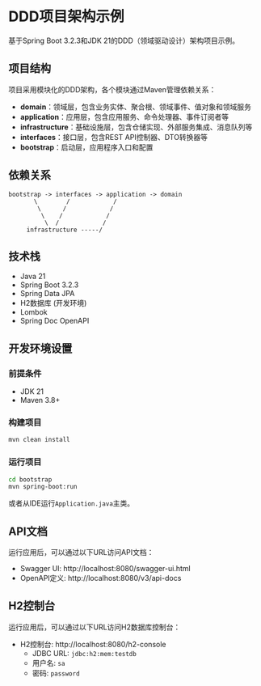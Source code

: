 # DDD项目架构示例

基于Spring Boot 3.2.3和JDK 21的DDD（领域驱动设计）架构项目示例。

## 项目结构

项目采用模块化的DDD架构，各个模块通过Maven管理依赖关系：

- **domain**：领域层，包含业务实体、聚合根、领域事件、值对象和领域服务
- **application**：应用层，包含应用服务、命令处理器、事件订阅者等
- **infrastructure**：基础设施层，包含仓储实现、外部服务集成、消息队列等
- **interfaces**：接口层，包含REST API控制器、DTO转换器等
- **bootstrap**：启动层，应用程序入口和配置

## 依赖关系

```
bootstrap -> interfaces -> application -> domain
       \        /            /
        \      /            /
         \    /            /
          \  /            /
     infrastructure -----/
```

## 技术栈

- Java 21
- Spring Boot 3.2.3
- Spring Data JPA
- H2数据库 (开发环境)
- Lombok
- Spring Doc OpenAPI

## 开发环境设置

### 前提条件

- JDK 21
- Maven 3.8+

### 构建项目

```bash
mvn clean install
```

### 运行项目

```bash
cd bootstrap
mvn spring-boot:run
```

或者从IDE运行`Application.java`主类。

## API文档

运行应用后，可以通过以下URL访问API文档：

- Swagger UI: http://localhost:8080/swagger-ui.html
- OpenAPI定义: http://localhost:8080/v3/api-docs

## H2控制台

运行应用后，可以通过以下URL访问H2数据库控制台：

- H2控制台: http://localhost:8080/h2-console
  - JDBC URL: `jdbc:h2:mem:testdb`
  - 用户名: `sa`
  - 密码: `password` 